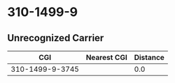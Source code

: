 # 310-1499-9
## Unrecognized Carrier


| CGI | Nearest CGI | Distance |
|-----|-------------|----------|
| 310-1499-9-3745 |  | 0.0 |
